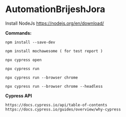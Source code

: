 # AutomationBrijeshJora

Install NodeJs https://nodejs.org/en/download/

**Commands:**

    npm install --save-dev
    
    npm install mochawesome ( for test report )
    
    npx cypress open
    
    npx cypress run
    
    npx cypress run --browser chrome
    
    npx cypress run --browser chrome --headless

**Cypress API**

    https://docs.cypress.io/api/table-of-contents
    https://docs.cypress.io/guides/overview/why-cypress
